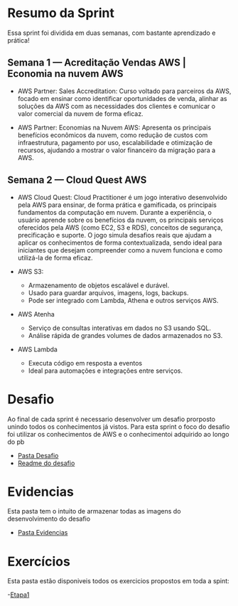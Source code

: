# Resumo da Sprint

Essa sprint foi dividida em duas semanas, com bastante aprendizado e prática!

## Semana 1 — Acreditação Vendas AWS | Economia na nuvem AWS 

- AWS Partner: Sales Accreditation: Curso voltado para parceiros da AWS, focado em ensinar como identificar oportunidades de venda, 
alinhar as soluções da AWS com as necessidades dos clientes e comunicar o valor comercial da nuvem de forma eficaz.

- AWS Partner: Economias na Nuvem AWS: Apresenta os principais benefícios econômicos da nuvem, como redução de custos com infraestrutura, 
pagamento por uso, escalabilidade e otimização de recursos, ajudando a mostrar o valor financeiro da migração para a AWS.


## Semana 2 — Cloud Quest AWS

- AWS Cloud Quest: Cloud Practitioner é um jogo interativo desenvolvido pela AWS para ensinar, de forma prática e gamificada, os principais fundamentos da computação em nuvem. Durante a experiência, o usuário aprende sobre os benefícios da nuvem, os principais serviços oferecidos pela AWS (como EC2, S3 e RDS), conceitos de segurança, precificação e suporte. O jogo simula desafios reais que ajudam a aplicar os conhecimentos de forma contextualizada, sendo ideal para iniciantes que desejam compreender como a nuvem funciona e como utilizá-la de forma eficaz.

- AWS S3:
    - Armazenamento de objetos escalável e durável.
    - Usado para guardar arquivos, imagens, logs, backups.
    - Pode ser integrado com Lambda, Athena e outros serviços AWS.

- AWS Atenha
    - Serviço de consultas interativas em dados no S3 usando SQL.
    - Análise rápida de grandes volumes de dados armazenados no S3.

- AWS Lambda
    - Executa código em resposta a eventos
    - Ideal para automações e integrações entre serviços.

# Desafio

Ao final de cada sprint é necessario desenvolver um desafio prorposto unindo todos os conhecimentos já vistos. Para esta sprint o foco do desafio
foi utilizar os conhecimentos de AWS e o conhecimentoi adquirido ao longo do pb

- [Pasta Desafio](./Desafio/)
- [Readme do desafio](./Desafio/README.md)

# Evidencias

Esta pasta tem o intuito de armazenar todas as imagens do desenvolvimento do desafio

- [Pasta Evidencias](./Evidencias/)

# Exercícios

Esta pasta estão disponiveis todos os exercicios propostos em toda a spint:

-[Etapa1](./Exercicios)



